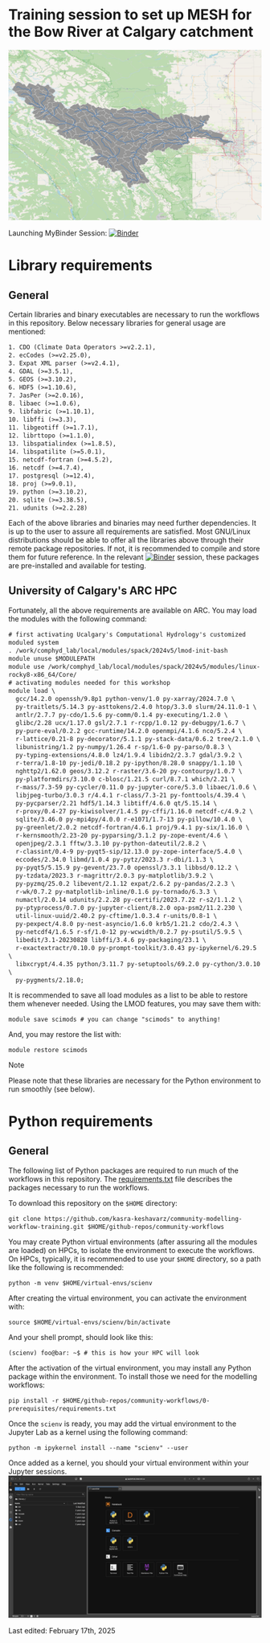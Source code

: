 # Training session to set up MESH for the Bow River at Calgary catchment
![Bow River at Calgary Catchment](./0-prerequisites/img/calgary.png)

Launching MyBinder Session: [![Binder](https://mybinder.org/badge_logo.svg)](https://mybinder.org/v2/gh/kasra-keshavarz/maf-env-basic.git/HEAD)

# Library requirements
## General
Certain libraries and binary executables are necessary to run the
workflows in this repository. Below necessary libraries for general usage
are mentioned:
```console
1. CDO (Climate Data Operators >=v2.2.1),
2. ecCodes (>=v2.25.0),
3. Expat XML parser (>=v2.4.1),
4. GDAL (>=3.5.1),
5. GEOS (>=3.10.2),
6. HDF5 (>=1.10.6),
7. JasPer (>=2.0.16),
8. libaec (>=1.0.6),
9. libfabric (>=1.10.1),
10. libffi (>=3.3),
11. libgeotiff (>=1.7.1),
12. librttopo (>=1.1.0),
13. libspatialindex (>=1.8.5),
14. libspatilite (>=5.0.1),
15. netcdf-fortran (>=4.5.2),
16. netcdf (>=4.7.4),
17. postgresql (>=12.4),
18. proj (>=9.0.1),
19. python (>=3.10.2),
20. sqlite (>=3.38.5),
21. udunits (>=2.2.28)
```
Each of the above libraries and binaries may need further dependencies. It
is up to the user to assure all requirements are satisfied. Most GNU/Linux
distributions should be able to offer all the libraries above through
their remote package repositories. If not, it is recommended to compile
and store them for future reference. In the relevant
[![Binder](https://mybinder.org/badge_logo.svg)](https://mybinder.org/v2/gh/kasra-keshavarz/maf-env-basic.git/HEAD)
session, these packages are pre-installed and available for testing.

## University of Calgary's ARC HPC
Fortunately, all the above requirements are available on ARC.
You may load the modules with the following command:
```console
# first activating Ucalgary's Computational Hydrology's customized moduled system
. /work/comphyd_lab/local/modules/spack/2024v5/lmod-init-bash
module unuse $MODULEPATH
module use /work/comphyd_lab/local/modules/spack/2024v5/modules/linux-rocky8-x86_64/Core/
# activating modules needed for this workshop
module load \
  gcc/14.2.0 openssh/9.8p1 python-venv/1.0 py-xarray/2024.7.0 \
  py-traitlets/5.14.3 py-asttokens/2.4.0 htop/3.3.0 slurm/24.11.0-1 \
  antlr/2.7.7 py-cdo/1.5.6 py-comm/0.1.4 py-executing/1.2.0 \
  glibc/2.28 ucx/1.17.0 gsl/2.7.1 r-rcpp/1.0.12 py-debugpy/1.6.7 \
  py-pure-eval/0.2.2 gcc-runtime/14.2.0 openmpi/4.1.6 nco/5.2.4 \
  r-lattice/0.21-8 py-decorator/5.1.1 py-stack-data/0.6.2 tree/2.1.0 \
  libunistring/1.2 py-numpy/1.26.4 r-sp/1.6-0 py-parso/0.8.3 \
  py-typing-extensions/4.8.0 lz4/1.9.4 libidn2/2.3.7 gdal/3.9.2 \
  r-terra/1.8-10 py-jedi/0.18.2 py-ipython/8.28.0 snappy/1.1.10 \
  nghttp2/1.62.0 geos/3.12.2 r-raster/3.6-20 py-contourpy/1.0.7 \
  py-platformdirs/3.10.0 c-blosc/1.21.5 curl/8.7.1 which/2.21 \
  r-mass/7.3-59 py-cycler/0.11.0 py-jupyter-core/5.3.0 libaec/1.0.6 \
  libjpeg-turbo/3.0.3 r/4.4.1 r-class/7.3-21 py-fonttools/4.39.4 \
  py-pycparser/2.21 hdf5/1.14.3 libtiff/4.6.0 qt/5.15.14 \
  r-proxy/0.4-27 py-kiwisolver/1.4.5 py-cffi/1.16.0 netcdf-c/4.9.2 \
  sqlite/3.46.0 py-mpi4py/4.0.0 r-e1071/1.7-13 py-pillow/10.4.0 \
  py-greenlet/2.0.2 netcdf-fortran/4.6.1 proj/9.4.1 py-six/1.16.0 \
  r-kernsmooth/2.23-20 py-pyparsing/3.1.2 py-zope-event/4.6 \
  openjpeg/2.3.1 fftw/3.3.10 py-python-dateutil/2.8.2 \
  r-classint/0.4-9 py-pyqt5-sip/12.13.0 py-zope-interface/5.4.0 \
  eccodes/2.34.0 libmd/1.0.4 py-pytz/2023.3 r-dbi/1.1.3 \
  py-pyqt5/5.15.9 py-gevent/23.7.0 openssl/3.3.1 libbsd/0.12.2 \
  py-tzdata/2023.3 r-magrittr/2.0.3 py-matplotlib/3.9.2 \
  py-pyzmq/25.0.2 libevent/2.1.12 expat/2.6.2 py-pandas/2.2.3 \
  r-wk/0.7.2 py-matplotlib-inline/0.1.6 py-tornado/6.3.3 \
  numactl/2.0.14 udunits/2.2.28 py-certifi/2023.7.22 r-s2/1.1.2 \
  py-ptyprocess/0.7.0 py-jupyter-client/8.2.0 opa-psm2/11.2.230 \
  util-linux-uuid/2.40.2 py-cftime/1.0.3.4 r-units/0.8-1 \
  py-pexpect/4.8.0 py-nest-asyncio/1.6.0 krb5/1.21.2 cdo/2.4.3 \
  py-netcdf4/1.6.5 r-sf/1.0-12 py-wcwidth/0.2.7 py-psutil/5.9.5 \
  libedit/3.1-20230828 libffi/3.4.6 py-packaging/23.1 \
  r-exactextractr/0.10.0 py-prompt-toolkit/3.0.43 py-ipykernel/6.29.5 \
  libxcrypt/4.4.35 python/3.11.7 py-setuptools/69.2.0 py-cython/3.0.10 \
  py-pygments/2.18.0;
```

It is recommended to save all load modules as a list to be able to restore
them whenever needed. Using the LMOD features, you may save them with:
```console
module save scimods # you can change "scimods" to anything!
```

And, you may restore the list with:
```console
module restore scimods
```
> [!NOTE]
> Please note that these libraries are necessary
for the Python environment to run smoothly (see below).

# Python requirements
## General
The following list of Python packages are required to run much of the
workflows in this repository. The [requirements.txt](./0-prerequisites/requirements.txt)
file describes the packages necessary to run the workflows.

To download this repository on the `$HOME` directory:
```console
git clone https://github.com/kasra-keshavarz/community-modelling-workflow-training.git $HOME/github-repos/community-workflows
```

You may create Python virtual environments (after assuring all
the modules are loaded) on HPCs, to isolate the environment
to execute the workflows. On HPCs, typically, it is recommended to use
your `$HOME` directory, so a path like the following is recommended:
```console
python -m venv $HOME/virtual-envs/scienv
```

After creating the virtual environment, you can activate the environment
with:
```console
source $HOME/virtual-envs/scienv/bin/activate
```
And your shell prompt, should look like this:
```console
(scienv) foo@bar: ~$ # this is how your HPC will look
```

After the activation of the virtual environment, you may install any
Python package within the environment. To install those we need for
the modelling workflows:
```console
pip install -r $HOME/github-repos/community-workflows/0-prerequisites/requirements.txt
```

Once the `scienv` is ready, you may add the virtual environment
to the Jupyter Lab as a kernel using the following command:
```console
python -m ipykernel install --name "scienv" --user
```

Once added as a kernel, you should your virtual environment within your
Jupyter sessions.
![Virtual environment within a Jupyter Session](./0-prerequisites/img/jupyter-venv.png)

Last edited: February 17th, 2025
